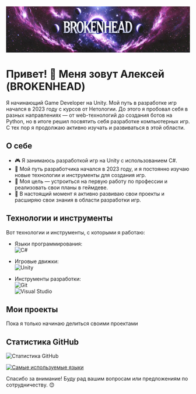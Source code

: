 [![Header](https://github.com/BR0K3NH3AD/BR0K3NH3AD/blob/main/assets/Banner.jpg)](https://www.youtube.com/@BROKENHEADGameDev)

# Привет! 👋 Меня зовут Алексей (BROKENHEAD)

Я начинающий Game Developer на Unity. Мой путь в разработке игр начался в 2023 году с курсов от Нетологии. До этого я пробовал себя в разных направлениях — от web-технологий до создания ботов на Python, но в итоге решил посвятить себя разработке компьютерных игр. С тех пор я продолжаю активно изучать и развиваться в этой области.

## О себе

- 🎮 Я занимаюсь разработкой игр на Unity с использованием C#.
- 📅 Мой путь разработчика начался в 2023 году, и я постоянно изучаю новые технологии и инструменты для создания игр.
- 🚀 Моя цель — устроиться на первую работу по профессии и реализовать свои планы в геймдеве.
- 🎯 В настоящий момент я активно развиваю свои проекты и расширяю свои знания в области разработки игр.

## Технологии и инструменты

Вот технологии и инструменты, с которыми я работаю:

- Языки программирования:  
  ![C#](https://img.shields.io/badge/-C%23-333?style=flat&logo=c-sharp)
  
- Игровые движки:  
  ![Unity](https://img.shields.io/badge/-Unity-333?style=flat&logo=unity)

- Инструменты разработки:  
  ![Git](https://img.shields.io/badge/-Git-333?style=flat&logo=git)  
  ![Visual Studio](https://img.shields.io/badge/-Visual_Studio-333?style=flat&logo=visual-studio)

## Мои проекты

Пока я только начинаю делиться своими проектами

## Статистика GitHub

![Статистика GitHub](https://github-readme-stats.vercel.app/api?username=BR0K3NH3AD&show_icons=true&theme=radical)

[![Самые используемые языки](https://github-readme-stats.vercel.app/api/top-langs/?username=BR0K3NH3AD&layout=compact&theme=radical)](https://github.com/anuraghazra/github-readme-stats)

Спасибо за внимание! Буду рад вашим вопросам или предложениям по сотрудничеству. 😊
